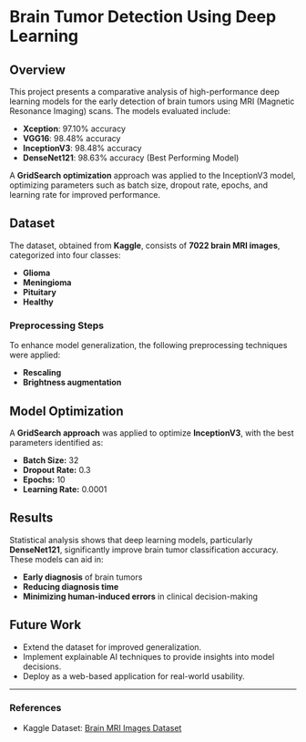 # Brain Tumor Detection Using Deep Learning

## Overview
This project presents a comparative analysis of high-performance deep learning models for the early detection of brain tumors using MRI (Magnetic Resonance Imaging) scans. The models evaluated include:
- **Xception**: 97.10% accuracy
- **VGG16**: 98.48% accuracy
- **InceptionV3**: 98.48% accuracy
- **DenseNet121**: 98.63% accuracy (Best Performing Model)

A **GridSearch optimization** approach was applied to the InceptionV3 model, optimizing parameters such as batch size, dropout rate, epochs, and learning rate for improved performance.

## Dataset
The dataset, obtained from **Kaggle**, consists of **7022 brain MRI images**, categorized into four classes:
- **Glioma**
- **Meningioma**
- **Pituitary**
- **Healthy**

### Preprocessing Steps
To enhance model generalization, the following preprocessing techniques were applied:
- **Rescaling**
- **Brightness augmentation**

## Model Optimization
A **GridSearch approach** was applied to optimize **InceptionV3**, with the best parameters identified as:
- **Batch Size:** 32
- **Dropout Rate:** 0.3
- **Epochs:** 10
- **Learning Rate:** 0.0001

## Results
Statistical analysis shows that deep learning models, particularly **DenseNet121**, significantly improve brain tumor classification accuracy. These models can aid in:
- **Early diagnosis** of brain tumors
- **Reducing diagnosis time**
- **Minimizing human-induced errors** in clinical decision-making



## Future Work
- Extend the dataset for improved generalization.
- Implement explainable AI techniques to provide insights into model decisions.
- Deploy as a web-based application for real-world usability.



---
### References
- Kaggle Dataset: [Brain MRI Images Dataset](https://www.kaggle.com/datasets/masoudnickparvar/brain-tumor-mri-dataset)

